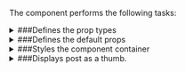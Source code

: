 The component performs the following tasks:

<details>
	<summary>###Defines the prop types

</summary>
* The post data

* Is the thumb active?

</details>

<details>
	<summary>###Defines the default props

</summary>
</details>

<details>
	<summary>###Styles the component container

</summary>
</details>

<details>
	<summary>###Displays post as a thumb.

</summary>
</details>

